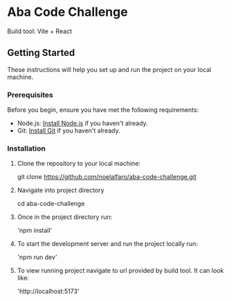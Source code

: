 # Aba Code Challenge

Build tool: Vite + React

## Getting Started

These instructions will help you set up and run the project on your local machine.

### Prerequisites

Before you begin, ensure you have met the following requirements:

- Node.js: [Install Node.js](https://nodejs.org/) if you haven't already.
- Git: [Install Git](https://git-scm.com/downloads) if you haven't already.

### Installation

1. Clone the repository to your local machine:

   git clone https://github.com/noelalfaro/aba-code-challenge.git

2. Navigate into project directory

   cd aba-code-challenge

3. Once in the project directory run:

   'npm install'

4. To start the development server and run the project locally run:

   'npm run dev'

5. To view running project navigate to url provided by build tool. It can look like:

   'http://localhost:5173'
